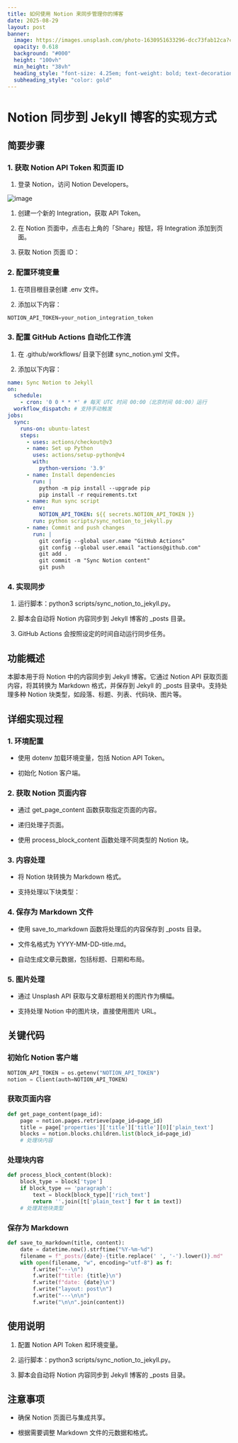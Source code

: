 ```yaml
---
title: 如何使用 Notion 来同步管理你的博客
date: 2025-08-29
layout: post
banner:
  image: https://images.unsplash.com/photo-1630951633296-dcc73fab12ca?crop=entropy&cs=tinysrgb&fit=max&fm=jpg&ixid=M3w2OTIwMzJ8MHwxfHJhbmRvbXx8fHx8fHx8fDE3NTY0OTIwMTh8&ixlib=rb-4.1.0&q=80&w=1080
  opacity: 0.618
  background: "#000"
  height: "100vh"
  min_height: "38vh"
  heading_style: "font-size: 4.25em; font-weight: bold; text-decoration: underline"
  subheading_style: "color: gold"
---
```


# Notion 同步到 Jekyll 博客的实现方式

## 简要步骤

### 1. 获取 Notion API Token 和页面 ID

1. 登录 Notion，访问 Notion Developers。

![image](https://prod-files-secure.s3.us-west-2.amazonaws.com/a7a0cc5a-89b9-4cda-8686-1fba0ca52f40/d19c1afe-dea5-4312-9333-786b0ba83054/image.png?X-Amz-Algorithm=AWS4-HMAC-SHA256&X-Amz-Content-Sha256=UNSIGNED-PAYLOAD&X-Amz-Credential=ASIAZI2LB4666KDN4FOM%2F20250829%2Fus-west-2%2Fs3%2Faws4_request&X-Amz-Date=20250829T182658Z&X-Amz-Expires=3600&X-Amz-Security-Token=IQoJb3JpZ2luX2VjEGsaCXVzLXdlc3QtMiJGMEQCIDVns4OrPAHBdub1qF3foLTfqGzSU%2FkihND8DfMi8%2FmeAiALRHGdGEE5mB31NDRt0ef3dTki2iXR%2By1bInlGc4DKUiqIBAjD%2F%2F%2F%2F%2F%2F%2F%2F%2F%2F8BEAAaDDYzNzQyMzE4MzgwNSIM59c4gXid0fmEFVP2KtwD%2BEUr575GqtF2drwlmTa21G8sgvRCnqv%2BhpZivE9NZF8VkuG7d9vkfPRzc64JvcsCNDRizwtntFQwrLLqPLyyGz49itOwPFXuaXNXGhzmZt8AAzNW0ZF15Jzdz4DGupsBucUTi8w2y0O%2Bj3ESUaGogcEbKJIrKpar%2BTrs5i2nlGQsf2LhiZXgtp%2BJYXaSF%2BQLHGzy2ReuiMgw0CWsoRupm77KPyA1QneZKfmuWKsrzQ0YtxxaYlrV8N4fy%2F6V%2FVfzEfrxROh24TAkKyffsXDD22GGyt13CN%2Fh6JTqglSrJ6PHNm3A%2Bix7cRJjvP3dR66rXayudNV3Z0tJxQuuTI2gKhX6L7gfyi3IblNV9K%2Bn6%2BPbA2fH7rnxw31Mhg2kXH%2BM6ddhOQEMY9sAM61j0QWvnCaob5TMY5oGxSFJlxtUl7Uz2MDiUXDGwMAUzULdte18rxQ1CjY0grsyV0PZwdtg3nQgryqflR6oQdlM4KL2AFFM64Rr6IaMDCZf84uGvBoFoTijC0av3KzO50JnI3Hog2bLGfHbvx23iZrYSRnnHIRmo3fn5IikY%2F2NOsTmxTXzzIzMBr5PgrcHNGcWCcBGmqFDd%2F1W6T182LtQ2pezDm2A2ejEQZixcjK8LyswoN%2FHxQY6pgGD3aSJz540SjPddXxuVKnWcArEX6rN%2FSR%2FHeorSrBvI0gqkcPkfmclT%2F6KURsX%2FD0yw3uZBAXaEw9AhKCBP7cTr8B1eoLpiBsVq6ED3ofTpbntmNZi2998HHxUkyfa7Lcyq7Jnsnvuruw2FRIduXxHeB0xqa45Qi6c%2Ba1KrHnUotmCwpe9YiMc8ESBVkJFAaYCY1GCav4ZVipvmya%2B1%2FGQpOPO2lTc&X-Amz-Signature=3dbf2d2a2dadd2590213d04987ae927ba5f8a7e057dfe3479550e5800d11d59e&X-Amz-SignedHeaders=host&x-amz-checksum-mode=ENABLED&x-id=GetObject)

1. 创建一个新的 Integration，获取 API Token。

1. 在 Notion 页面中，点击右上角的「Share」按钮，将 Integration 添加到页面。

1. 获取 Notion 页面 ID：


### 2. 配置环境变量

1. 在项目根目录创建 .env 文件。

1. 添加以下内容：

```javascript
NOTION_API_TOKEN=your_notion_integration_token
```

### 3. 配置 GitHub Actions 自动化工作流

1. 在 .github/workflows/ 目录下创建 sync_notion.yml 文件。

1. 添加以下内容：

```yaml
name: Sync Notion to Jekyll
on:
  schedule:
    - cron: '0 0 * * *' # 每天 UTC 时间 00:00（北京时间 08:00）运行
  workflow_dispatch: # 支持手动触发
jobs:
  sync:
    runs-on: ubuntu-latest
    steps:
      - uses: actions/checkout@v3
      - name: Set up Python
        uses: actions/setup-python@v4
        with:
          python-version: '3.9'
      - name: Install dependencies
        run: |
          python -m pip install --upgrade pip
          pip install -r requirements.txt
      - name: Run sync script
        env:
          NOTION_API_TOKEN: ${{ secrets.NOTION_API_TOKEN }}
        run: python scripts/sync_notion_to_jekyll.py
      - name: Commit and push changes
        run: |
          git config --global user.name "GitHub Actions"
          git config --global user.email "actions@github.com"
          git add .
          git commit -m "Sync Notion content"
          git push
```

### 4. 实现同步

1. 运行脚本：python3 scripts/sync_notion_to_jekyll.py。

1. 脚本会自动将 Notion 内容同步到 Jekyll 博客的 _posts 目录。

1. GitHub Actions 会按照设定的时间自动运行同步任务。

## 功能概述

本脚本用于将 Notion 中的内容同步到 Jekyll 博客。它通过 Notion API 获取页面内容，将其转换为 Markdown 格式，并保存到 Jekyll 的 _posts 目录中。支持处理多种 Notion 块类型，如段落、标题、列表、代码块、图片等。

## 详细实现过程

### 1. 环境配置

- 使用 dotenv 加载环境变量，包括 Notion API Token。

- 初始化 Notion 客户端。

### 2. 获取 Notion 页面内容

- 通过 get_page_content 函数获取指定页面的内容。

- 递归处理子页面。

- 使用 process_block_content 函数处理不同类型的 Notion 块。

### 3. 内容处理

- 将 Notion 块转换为 Markdown 格式。

- 支持处理以下块类型：


### 4. 保存为 Markdown 文件

- 使用 save_to_markdown 函数将处理后的内容保存到 _posts 目录。

- 文件名格式为 YYYY-MM-DD-title.md。

- 自动生成文章元数据，包括标题、日期和布局。

### 5. 图片处理

- 通过 Unsplash API 获取与文章标题相关的图片作为横幅。

- 支持处理 Notion 中的图片块，直接使用图片 URL。

## 关键代码

### 初始化 Notion 客户端

```python
NOTION_API_TOKEN = os.getenv("NOTION_API_TOKEN")
notion = Client(auth=NOTION_API_TOKEN)
```

### 获取页面内容

```python
def get_page_content(page_id):
    page = notion.pages.retrieve(page_id=page_id)
    title = page['properties']['title']['title'][0]['plain_text']
    blocks = notion.blocks.children.list(block_id=page_id)
    # 处理块内容
```

### 处理块内容

```python
def process_block_content(block):
    block_type = block['type']
    if block_type == 'paragraph':
        text = block[block_type]['rich_text']
        return ''.join([t['plain_text'] for t in text])
    # 处理其他块类型
```

### 保存为 Markdown

```python
def save_to_markdown(title, content):
    date = datetime.now().strftime("%Y-%m-%d")
    filename = f"_posts/{date}-{title.replace(' ', '-').lower()}.md"
    with open(filename, "w", encoding="utf-8") as f:
        f.write("---\n")
        f.write(f"title: {title}\n")
        f.write(f"date: {date}\n")
        f.write("layout: post\n")
        f.write("---\n\n")
        f.write("\n\n".join(content))
```

## 使用说明

1. 配置 Notion API Token 和环境变量。

1. 运行脚本：python3 scripts/sync_notion_to_jekyll.py。

1. 脚本会自动将 Notion 内容同步到 Jekyll 博客的 _posts 目录。

## 注意事项

- 确保 Notion 页面已与集成共享。

- 根据需要调整 Markdown 文件的元数据和格式。
